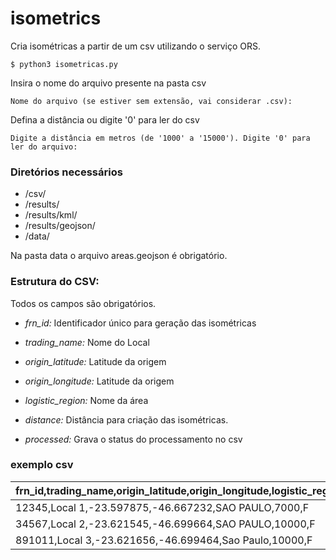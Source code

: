 # isometrics

Cria isométricas a partir de um csv utilizando o serviço ORS.

```
$ python3 isometricas.py
```

Insira o nome do arquivo presente na pasta csv
```
Nome do arquivo (se estiver sem extensão, vai considerar .csv):
```

Defina a distância ou digite '0' para ler do csv
```
Digite a distância em metros (de '1000' a '15000'). Digite '0' para ler do arquivo:
```

### Diretórios necessários
- /csv/
- /results/
- /results/kml/
- /results/geojson/
- /data/

Na pasta data o arquivo areas.geojson é obrigatório.

### Estrutura do CSV:

Todos os campos são obrigatórios.

- *frn_id:* Identificador único para geração das isométricas

- *trading_name:* Nome do Local

- *origin_latitude:* Latitude da origem

- *origin_longitude:* Latitude da origem

- *logistic_region:* Nome da área

- *distance:* Distância para criação das isométricas.

- *processed:* Grava o status do processamento no csv

### exemplo csv

| frn_id,trading_name,origin_latitude,origin_longitude,logistic_region,distance,processed|
| ------ |
| 12345,Local 1,-23.597875,-46.667232,SAO PAULO,7000,F |
| 34567,Local 2,-23.621545,-46.699664,SAO PAULO,10000,F |
| 891011,Local 3,-23.621656,-46.699464,Sao Paulo,10000,F |

